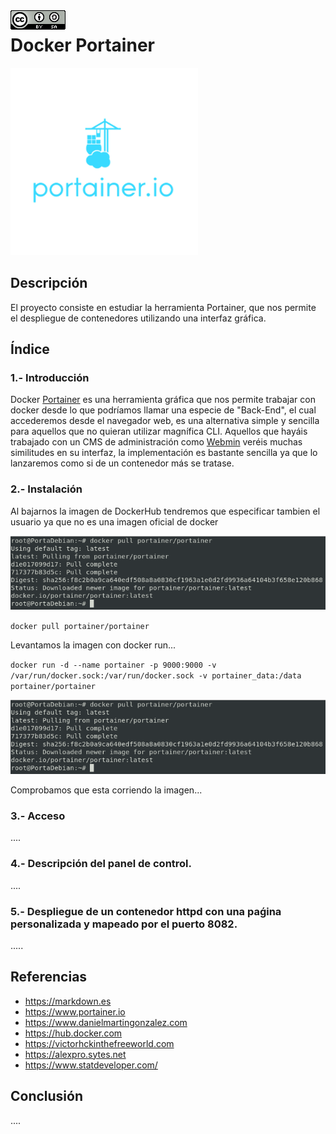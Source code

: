 <img src="./imagenes/MI-LICENCIA88x31.png" style="float: left; margin-right: 10px;" />

# Docker Portainer
![logo portainer](imagenes/portainer.png)
## Descripción
El proyecto consiste en estudiar la herramienta Portainer, que nos permite el despliegue de contenedores utilizando una interfaz gráfica.
## Índice
### 1.- Introducción
Docker [Portainer](https://www.portainer.io) es una herramienta gráfica que nos permite trabajar con docker desde lo que podríamos llamar una especie de "Back-End", el cual accederemos desde el navegador web, es una alternativa simple y sencilla para aquellos que no quieran utilizar magnífica CLI. Aquellos que hayáis trabajado con un CMS de administración como [Webmin](https://www.webmin.com) veréis muchas similitudes en su interfaz, la implementación es bastante sencilla ya que lo lanzaremos como si de un contenedor más se tratase.
### 2.- Instalación
Al bajarnos la imagen de DockerHub tendremos que especificar tambien el usuario ya que no es una imagen oficial de docker

![pull de la imagen](imagenes/poolDeLaImagen.png)

`docker pull portainer/portainer`

Levantamos la imagen con docker run...

`docker run -d --name portainer -p 9000:9000 -v /var/run/docker.sock:/var/run/docker.sock -v portainer_data:/data portainer/portainer`

![pull de la imagen](imagenes/poolDeLaImagen.png)

Comprobamos que esta corriendo la imagen...
### 3.- Acceso
.... 
### 4.- Descripción del panel de control.
....
### 5.- Despliegue de un contenedor httpd con una paǵina personalizada y mapeado por el puerto 8082.
.....
## Referencias
- <https://markdown.es>
- <https://www.portainer.io>
- <https://www.danielmartingonzalez.com>
- <https://hub.docker.com>
- <https://victorhckinthefreeworld.com>
- <https://alexpro.sytes.net>
- <https://www.statdeveloper.com/>
## Conclusión
....